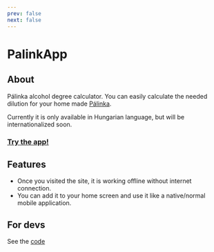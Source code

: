```yaml
---
prev: false
next: false
---
```


# PalinkApp

## About
Pálinka alcohol degree calculator. You can easily calculate the needed dilution for your home made [Pálinka](https://en.wikipedia.org/wiki/P%C3%A1linka).

Currently it is only available in Hungarian language, but will be internationalized soon.

### [Try the app!](https://palinkapp.coollabs.io/#/)

## Features
- Once you visited the site, it is working offline without internet connection.
- You can add it to your home screen and use it like a native/normal mobile application.

## For devs
See the [code](https://github.com/coollabsio/palinkapp.coollabs.io)
